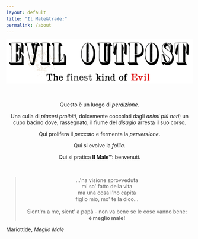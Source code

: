 ```yaml
---
layout: default
title: "Il Male&trade;"
permalink: /about
---
```


![extended-logo](../assets/eviloutpost.png)

<br>

<!-- Not sure if this should be factored out -->
<style>
    p {text-align: center;}
</style>

Questo è un luogo di *perdizione*.

Una culla di *piaceri proibiti*, dolcemente coccolati dagli *animi più neri*; un cupo bacino dove, rassegnato, il fiume del *disagio* arresta il suo corso. 

Qui prolifera il *peccato* e fermenta la *perversione*. 

Qui si evolve la *follia*.

Qui si pratica **Il Male&trade;**: benvenuti.

<br>

> ...'na visione sprovveduta <br>
> mi so' fatto della vita <br>
> ma una cosa l'ho capita <br>
> figlio mio, mo' te la dico... <br>
> <br>
> Sient'm a me, sient' a papà - non va bene se le cose vanno bene: <br>
> **è meglio male!**
<div class="author">Mariottide, <cite>Meglio Male</cite> </div>
<br>


